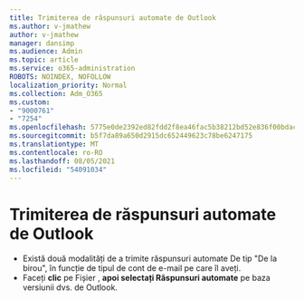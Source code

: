 ```yaml
---
title: Trimiterea de răspunsuri automate de Outlook
ms.author: v-jmathew
author: v-jmathew
manager: dansimp
ms.audience: Admin
ms.topic: article
ms.service: o365-administration
ROBOTS: NOINDEX, NOFOLLOW
localization_priority: Normal
ms.collection: Adm_O365
ms.custom:
- "9000761"
- "7254"
ms.openlocfilehash: 5775e0de2392ed82fdd2f8ea46fac5b38212bd52e836f00bdac68b24e31639ba
ms.sourcegitcommit: b5f7da89a650d2915dc652449623c78be6247175
ms.translationtype: MT
ms.contentlocale: ro-RO
ms.lasthandoff: 08/05/2021
ms.locfileid: "54091034"
---
```

# <a name="sending-automatic-replies-from-outlook"></a>Trimiterea de răspunsuri automate de Outlook

- Există două modalități de a trimite răspunsuri automate De tip "De la birou", în funcție de tipul de cont de e-mail pe care îl aveți.
- Faceți **clic** pe Fișier , **apoi selectați Răspunsuri automate** pe baza versiunii dvs. de Outlook.
